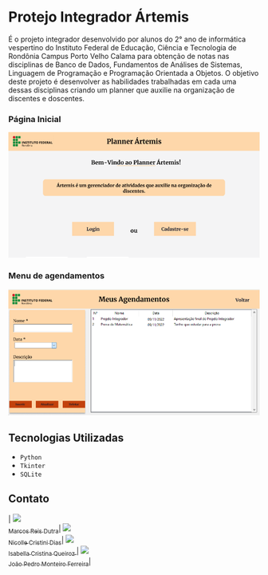 # Protejo Integrador Ártemis

É o projeto integrador desenvolvido por alunos do 2° ano de informática vespertino do Instituto Federal de Educação, Ciência e Tecnologia de Rondônia Campus Porto Velho Calama para obtenção de notas nas disciplinas de Banco de Dados, Fundamentos de Análises de Sistemas, Linguagem de Programação e Programação Orientada a Objetos. O objetivo deste projeto é desenvolver as habilidades trabalhadas em cada uma dessas disciplinas criando um planner que auxilie na organização de discentes e doscentes.

### Página Inicial
![Página Inicial](./.github/TelaInicial.png)

### Menu de agendamentos
![Página Inicial](./.github/TelaAgendamentos.png)

## Tecnologias Utilizadas
- ``Python``
- ``Tkinter``
- ``SQLite``

## Contato

| [<img src="https://avatars.githubusercontent.com/u/112917982?v=4" width=115><br><sub>Marcos Reis Dutra</sub>](https://github.com/Marqueba)| [<img src="https://avatars.githubusercontent.com/u/115268953?v=4" width=115><br><sub>Nicolle Cristini Dias</sub>](https://github.com/Nicolledias13)| [<img src="https://avatars.githubusercontent.com/u/115313447?v=4" width=115><br><sub>Isabella Cristina Queiroz </sub>](https://github.com/isabug05)| [<img src="https://avatars.githubusercontent.com/u/91398622?v=4" width=115><br><sub>João Pedro Monteiro Ferreira</sub>](https://github.com/Joao-Pedro-m)|
